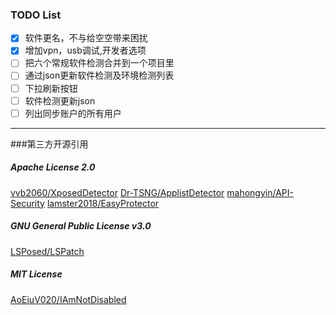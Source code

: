 ### TODO List
- [x] 软件更名，不与给空空带来困扰
- [x] 增加vpn，usb调试,开发者选项
- [ ] 把六个常规软件检测合并到一个项目里
- [ ] 通过json更新软件检测及环境检测列表
- [ ] 下拉刷新按钮
- [ ] 软件检测更新json
- [ ] 列出同步账户的所有用户
---

###第三方开源引用
##### Apache License 2.0
[vvb2060/XposedDetector](https://github.com/vvb2060/XposedDetector)
[Dr-TSNG/ApplistDetector](https://github.com/Dr-TSNG/ApplistDetector)
[mahongyin/API-Security](https://github.com/mahongyin/API-Security)
[lamster2018/EasyProtector](https://github.com/lamster2018/EasyProtector)
##### GNU General Public License v3.0
[LSPosed/LSPatch](https://github.com/LSPosed/LSPatch)
##### MIT License
[AoEiuV020/IAmNotDisabled](https://github.com/AoEiuV020/IAmNotDisabled/blob/main/LICENSE)